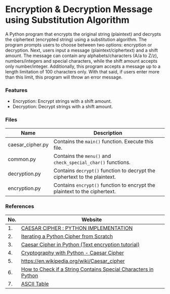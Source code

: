 # Encryption & Decryption Message using Substitution Algorithm
A Python program that encrypts the original string (plaintext) and decrypts the ciphertext (encrypted string) using a substitution algorithm. The program prompts users to choose between two options: encryption or decryption. Next, users input a message (plaintext/ciphertext) and a shift amount. The message can contain any alphabets/characters (A/a to Z/z), numbers/integers and special characters, while the shift amount accepts only number/integer. Additionally, this program accepts a message up to a length limitation of 100 characters only. With that said, if users enter more than this limit, this program will throw an error message. 

### Features
- Encryption: Encrypt strings with a shift amount.
- Decryption: Decrypt strings with a shift amount.

### Files
| Name             | Description                                                               |
|------------------|---------------------------------------------------------------------------|
| caesar_cipher.py | Contains the `main()` function. Execute this file.                        |
| common.py        | Contains the `menu()` and `check_special_char()` functions.               |
| decryption.py    | Contains `decrypt()` function to decrypt the ciphertext to the plaintext. |
| encryption.py    | Contains `encrypt()` function to encrypt the plaintext to the ciphertext. |

### References
| No. | Website                                                                                                                                                                                                                                                  |
|-----|----------------------------------------------------------------------------------------------------------------------------------------------------------------------------------------------------------------------------------------------------------|
| 1.  | [CAESAR CIPHER : PYTHON IMPLEMENTATION](https://medium.com/@lazyendian_bit/caesar-cipher-python-implementation-982593f1ab45)                                                                                                                             |
| 2.  | [Iterating a Python Cipher from Scratch](https://tsmith6421.medium.com/iterating-a-python-cipher-from-scratch-b47f601ca74a)                                                                                                                              |
| 3.  | [Caesar Cipher in Python (Text encryption tutorial)](https://likegeeks.com/python-caesar-cipher/?msclkid=09d01201c6a411eca75e7bbcfa2e48b1)                                                                                                               |
| 4.  | [Cryptography with Python - Caesar Cipher](https://www.tutorialspoint.com/cryptography_with_python/cryptography_with_python_caesar_cipher.htm?msclkid=09cfa17bc6a411ecaadc347000f279a6)                                                                  |
| 5.  | https://en.wikipedia.org/wiki/Caesar_cipher                                                                                                                                                                                                              |
| 6.  | [How to Check if a String Contains Special Characters in Python](https://www.knowprogram.com/python/check-special-character-python/?msclkid=1ca6b6c7c69811ecba11c68153753538)                                                                            |
| 7.  | [ASCII Table](https://ascii-tables.com/#:~:text=Standard%20%EE%80%80ASCII%20table%EE%80%81%20contains%20a%20%EE%80%80table%EE%80%81%20of%20127,255%20codes.%20It%20is%20using%20for%20higher-level%20encoding.?msclkid=9b1da445c6aa11ec909368ceca452f8f) |
